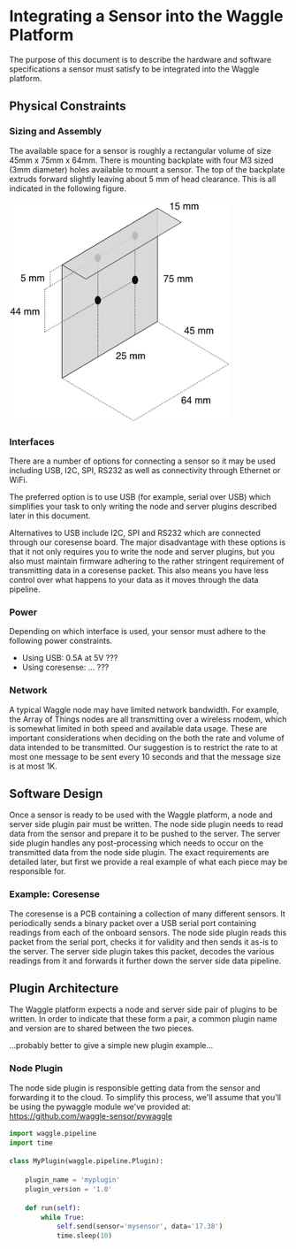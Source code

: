 # Integrating a Sensor into the Waggle Platform

The purpose of this document is to describe the hardware and software
specifications a sensor must satisfy to be integrated into the Waggle platform.

## Physical Constraints

### Sizing and Assembly

The available space for a sensor is roughly a rectangular volume of size 45mm x 75mm x 64mm. There is mounting backplate with four M3 sized (3mm diameter) holes available to mount a sensor. The top of the backplate extruds forward slightly leaving about 5 mm of head clearance. This is all indicated in the following figure.

<img src="spec-figure.png" width="400px" height="400px" />

### Interfaces

There are a number of options for connecting a sensor so it may be used including
USB, I2C, SPI, RS232 as well as connectivity through Ethernet or WiFi.

The preferred option is to use USB (for example, serial over USB) which simplifies
your task to only writing the node and server plugins described later in this document.

Alternatives to USB include I2C, SPI and RS232 which are connected through our
coresense board. The major disadvantage with these options is that it not only
requires you to write the node and server plugins, but you also must maintain
firmware adhering to the rather stringent requirement of transmitting data
in a coresense packet. This also means you have less control over what happens
to your data as it moves through the data pipeline.

### Power

Depending on which interface is used, your sensor must adhere to the following
power constraints.

* Using USB: 0.5A at 5V ???
* Using coresense: ... ???

### Network

A typical Waggle node may have limited network bandwidth. For example, the Array
of Things nodes are all transmitting over a wireless modem, which is somewhat
limited in both speed and available data usage. These are important considerations
when deciding on the both the rate and volume of data intended to be transmitted.
Our suggestion is to restrict the rate to at most one message to be sent every 10
seconds and that the message size is at most 1K.

## Software Design

Once a sensor is ready to be used with the Waggle platform, a node and server
side plugin pair must be written. The node side plugin needs to read data from
the sensor and prepare it to be pushed to the server. The server side plugin
handles any post-processing which needs to occur on the transmitted data from
the node side plugin. The exact requirements are detailed later, but first we
provide a real example of what each piece may be responsible for.

### Example: Coresense

The coresense is a PCB containing a collection of many different sensors. It
periodically sends a binary packet over a USB serial port containing readings
from each of the onboard sensors. The node side plugin reads this packet from
the serial port, checks it for validity and then sends it as-is to the server.
The server side plugin takes this packet, decodes the various readings from it
and forwards it further down the server side data pipeline.

## Plugin Architecture

The Waggle platform expects a node and server side pair of plugins to be
written. In order to indicate that these form a pair, a common plugin name and
version are to shared between the two pieces.

...probably better to give a simple new plugin example...

### Node Plugin

The node side plugin is responsible getting data from the sensor and forwarding
it to the cloud. To simplify this process, we'll assume that you'll be using
the pywaggle module we've provided at: https://github.com/waggle-sensor/pywaggle

```python
import waggle.pipeline
import time

class MyPlugin(waggle.pipeline.Plugin):

    plugin_name = 'myplugin'
    plugin_version = '1.0'

    def run(self):
        while True:
            self.send(sensor='mysensor', data='17.38')
            time.sleep(10)
```
